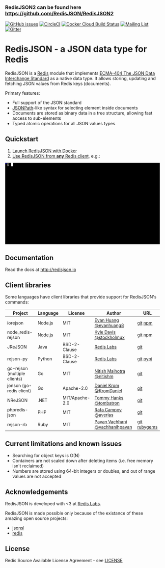 ### RedisJSON2 can be found here https://github.com/RedisJSON/RedisJSON2

[![GitHub issues](https://img.shields.io/github/release/RedisJSON/RedisJSON.svg)](https://github.com/RedisJSON/RedisJSON/releases/latest)
[![CircleCI](https://circleci.com/gh/RedisJSON/RedisJSON/tree/master.svg?style=svg)](https://circleci.com/gh/RedisJSON/RedisJSON/tree/master)
[![Docker Cloud Build Status](https://img.shields.io/docker/cloud/build/redislabs/rejson.svg)](https://hub.docker.com/r/redislabs/rejson/builds/)
[![Mailing List](https://img.shields.io/badge/Mailing%20List-RedisJSON-blue)](https://groups.google.com/forum/#!forum/redisjson)
[![Gitter](https://badges.gitter.im/RedisLabs/RedisJSON.svg)](https://gitter.im/RedisLabs/RedisJSON?utm_source=badge&utm_medium=badge&utm_campaign=pr-badge)

# RedisJSON - a JSON data type for Redis

RedisJSON is a [Redis](http://redis.io/) module that implements [ECMA-404 The JSON Data Interchange Standard](http://json.org/) as a native data type. It allows storing, updating and fetching JSON values from Redis keys (documents).

Primary features:

* Full support of the JSON standard
* [JSONPath](http://goessner.net/articles/JsonPath/)-like syntax for selecting element inside documents
* Documents are stored as binary data in a tree structure, allowing fast access to sub-elements
* Typed atomic operations for all JSON values types

## Quickstart

1.  [Launch RedisJSON with Docker](http://redisjson.io#launch-redisjson-with-docker)
1.  [Use RedisJSON from **any** Redis client](http://redisjson.io#using-redisjson), e.g.:

![RedisJSON with `redis-cli`](docs/images/demo.gif)

## Documentation

Read the docs at http://redisjson.io

## Client libraries

Some languages have client libraries that provide support for RedisJSON's commands:

| Project | Language | License | Author | URL |
| ------- | -------- | ------- | ------ | --- |
| iorejson | Node.js | MIT | [Evan Huang @evanhuang8](https://github.com/evanhuang8) | [git](https://github.com/evanhuang8/iorejson) [npm](https://www.npmjs.com/package/iorejson) |
| node_redis-rejson | Node.js | MIT | [Kyle Davis @stockholmux](https://github.com/stockholmux) | [git](https://github.com/stockholmux/node_redis-rejson) [npm](https://www.npmjs.com/package/redis-rejson) |
| JReJSON | Java | BSD-2-Clause | [Redis Labs](https://redislabs.com) | [git](https://github.com/RedisLabs/JReJSON/) |
| rejson-py | Python | BSD-2-Clause | [Redis Labs](https://redislabs.com) | [git](https://github.com/RedisLabs/rejson-py) [pypi](https://pypi.python.org/pypi/rejson) |
| go-rejson (multiple clients) | Go | MIT | [Nitish Malhotra @nitishm](https://github.com/nitishm) | [git](https://github.com/nitishm/go-rejson/) |
| jonson  (go-redis client)| Go | Apache-2.0 | [Daniel Krom @KromDaniel](https://github.com/KromDaniel) | [git](https://github.com/KromDaniel/rejonson) |
| NReJSON | .NET | MIT/Apache-2.0 | [Tommy Hanks @tombatron](https://github.com/tombatron) | [git](https://github.com/tombatron/NReJSON) |
| phpredis-json | PHP | MIT | [Rafa Campoy @averias](https://github.com/averias/) | [git](https://github.com/averias/phpredis-json) |
| rejson-rb | Ruby | MIT | [Pavan Vachhani @vachhanihpavan](https://github.com/vachhanihpavan/) | [git](https://github.com/vachhanihpavan/rejson-rb) [rubygems](https://rubygems.org/gems/rejson-rb)|

## Current limitations and known issues

* Searching for object keys is O(N)
* Containers are not scaled down after deleting items (i.e. free memory isn't reclaimed)
* Numbers are stored using 64-bit integers or doubles, and out of range values are not accepted

## Acknowledgements

RedisJSON is developed with <3 at [Redis Labs](https://redislabs.com).

RedisJSON is made possible only because of the existance of these amazing open source projects:

* [jsonsl](https://github.com/mnunberg/jsonsl)
* [redis](https://github.com/antirez/redis)

## License

Redis Source Available License Agreement - see [LICENSE](LICENSE)

